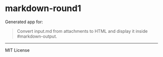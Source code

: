 # markdown-round1

Generated app for:

> Convert input.md from attachments to HTML and display it inside #markdown-output.

---
MIT License